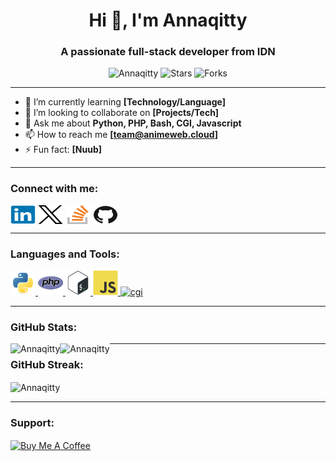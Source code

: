 <h1 align="center">Hi 👋, I'm Annaqitty</h1>
<h3 align="center">A passionate full-stack developer from IDN</h3>

<p align="center">
  <img src="https://komarev.com/ghpvc/?username=Annaqitty&label=Profile%20views&color=0e75b6&style=flat" alt="Annaqitty" />
  <img src="https://img.shields.io/github/stars/Annaqitty/YourRepoName?color=yellow" alt="Stars"/>
  <img src="https://img.shields.io/github/forks/Annaqitty/YourRepoName?color=orange" alt="Forks"/>
</p>

---

- 🌱 I’m currently learning **[Technology/Language]**
- 👯 I’m looking to collaborate on **[Projects/Tech]**
- 💬 Ask me about **Python, PHP, Bash, CGI, Javascript**
- 📫 How to reach me **[team@animeweb.cloud]**
- ⚡ Fun fact: **[Nuub]**

---

<h3 align="left">Connect with me:</h3>
<p align="left">
<a href="https://linkedin.com/in/Annaqitty" target="blank"><img align="center" src="https://raw.githubusercontent.com/devicons/devicon/master/icons/linkedin/linkedin-original.svg" alt="LinkedIn" height="30" width="40" /></a>
<a href="https://twitter.com/Annaqitty" target="blank"><img align="center" src="https://raw.githubusercontent.com/devicons/devicon/master/icons/twitter/twitter-original.svg" alt="Twitter" height="30" width="40" /></a>
<a href="https://stackoverflow.com/users/Annaqitty" target="blank"><img align="center" src="https://raw.githubusercontent.com/devicons/devicon/master/icons/stackoverflow/stackoverflow-original.svg" alt="Stack Overflow" height="30" width="40" /></a>
<a href="https://github.com/Annaqitty" target="blank"><img align="center" src="https://raw.githubusercontent.com/devicons/devicon/master/icons/github/github-original.svg" alt="GitHub" height="30" width="40" /></a>
</p>

---

<h3 align="left">Languages and Tools:</h3>
<p align="left"> 
  <a href="https://www.python.org/" target="_blank" rel="noreferrer"> 
    <img src="https://raw.githubusercontent.com/devicons/devicon/master/icons/python/python-original.svg" alt="python" width="40" height="40"/> 
  </a> 
  <a href="https://www.php.net/" target="_blank" rel="noreferrer"> 
    <img src="https://raw.githubusercontent.com/devicons/devicon/master/icons/php/php-original.svg" alt="php" width="40" height="40"/> 
  </a> 
  <a href="https://www.gnu.org/software/bash/" target="_blank" rel="noreferrer"> 
    <img src="https://raw.githubusercontent.com/devicons/devicon/master/icons/bash/bash-original.svg" alt="bash" width="40" height="40"/> 
  </a>
  <a href="https://developer.mozilla.org/en-US/docs/Web/JavaScript" target="_blank" rel="noreferrer"> 
    <img src="https://raw.githubusercontent.com/devicons/devicon/master/icons/javascript/javascript-original.svg" alt="javascript" width="40" height="40"/> 
  </a>
  <a href="https://en.wikipedia.org/wiki/Common_Gateway_Interface" target="_blank" rel="noreferrer"> 
    <img src="https://upload.wikimedia.org/wikipedia/commons/8/85/Cgi_script_icon.svg" alt="cgi" width="40" height="40"/> 
  </a>
</p>

---

<h3 align="left">GitHub Stats:</h3>

<p><img align="left" src="https://github-readme-stats.vercel.app/api?username=Annaqitty&show_icons=true&theme=radical" alt="Annaqitty" /></p>

<p><img align="left" src="https://github-readme-stats.vercel.app/api/top-langs?username=Annaqitty&show_icons=true&locale=en&layout=compact&theme=radical" alt="Annaqitty" /></p>

---

<h3 align="left">GitHub Streak:</h3>
<p><img align="center" src="https://github-readme-streak-stats.herokuapp.com/?user=Annaqitty&theme=radical" alt="Annaqitty" /></p>

---

<h3 align="left">Support:</h3>
<p>
  <a href="https://www.buymeacoffee.com/Annaqitty](https://paypal.me/chuakerz?country.x=ID&locale.x=id_ID" target="_blank">
    <img align="center" src="https://www.buymeacoffee.com/assets/img/custom_images/yellow_img.png" alt="Buy Me A Coffee" height="40" width="217" />
  </a>
</p>

<!-- Replace "YourRepoName" with your actual GitHub repository name -->
